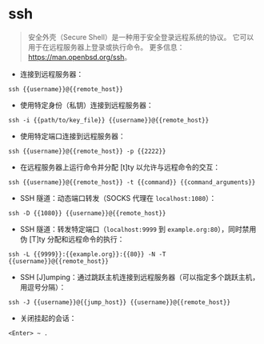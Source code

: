 # ssh

> 安全外壳（Secure Shell）是一种用于安全登录远程系统的协议。
> 它可以用于在远程服务器上登录或执行命令。
> 更多信息：<https://man.openbsd.org/ssh>。

- 连接到远程服务器：

`ssh {{username}}@{{remote_host}}`

- 使用特定身份（私钥）连接到远程服务器：

`ssh -i {{path/to/key_file}} {{username}}@{{remote_host}}`

- 使用特定端口连接到远程服务器：

`ssh {{username}}@{{remote_host}} -p {{2222}}`

- 在远程服务器上运行命令并分配 [t]ty 以允许与远程命令的交互：

`ssh {{username}}@{{remote_host}} -t {{command}} {{command_arguments}}`

- SSH 隧道：动态端口转发（SOCKS 代理在 `localhost:1080`）：

`ssh -D {{1080}} {{username}}@{{remote_host}}`

- SSH 隧道：转发特定端口（`localhost:9999` 到 `example.org:80`），同时禁用伪 [T]ty 分配和远程命令的执行：

`ssh -L {{9999}}:{{example.org}}:{{80}} -N -T {{username}}@{{remote_host}}`

- SSH [J]umping：通过跳跃主机连接到远程服务器（可以指定多个跳跃主机，用逗号分隔）：

`ssh -J {{username}}@{{jump_host}} {{username}}@{{remote_host}}`

- 关闭挂起的会话：

`<Enter> ~ .`